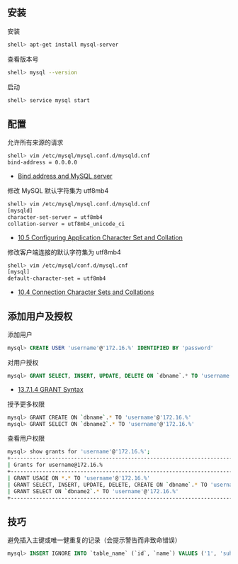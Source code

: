 ## 安装

安装

```sh
shell> apt-get install mysql-server
```

查看版本号

```sh
shell> mysql --version
```

启动

```sh
shell> service mysql start
```

## 配置

允许所有来源的请求

```sh
shell> vim /etc/mysql/mysql.conf.d/mysqld.cnf
bind-address = 0.0.0.0
```

- [Bind address and MySQL server](https://stackoverflow.com/questions/3552680/bind-address-and-mysql-server)

修改 MySQL 默认字符集为 utf8mb4

```sh
shell> vim /etc/mysql/mysql.conf.d/mysqld.cnf
[mysqld]
character-set-server = utf8mb4
collation-server = utf8mb4_unicode_ci
```

- [10.5 Configuring Application Character Set and Collation](https://dev.mysql.com/doc/refman/5.7/en/charset-applications.html)

修改客户端连接的默认字符集为 utf8mb4

```sh
shell> vim /etc/mysql/conf.d/mysql.cnf
[mysql]
default-character-set = utf8mb4
```

- [10.4 Connection Character Sets and Collations](https://dev.mysql.com/doc/refman/5.7/en/charset-connection.html)

## 添加用户及授权

添加用户

```sql
mysql> CREATE USER 'username'@'172.16.%' IDENTIFIED BY 'password'
```

对用户授权

```sql
mysql> GRANT SELECT, INSERT, UPDATE, DELETE ON `dbname`.* TO 'username'@'172.16.%'
```

- [13.7.1.4 GRANT Syntax](https://dev.mysql.com/doc/refman/5.7/en/grant.html)

授予更多权限

```sh
mysql> GRANT CREATE ON `dbname`.* TO 'username'@'172.16.%'
mysql> GRANT SELECT ON `dbname2`.* TO 'username'@'172.16.%'
```

查看用户权限

```sh
mysql> show grants for 'username'@'172.16.%';
+-------------------------------------------------------------------------------------+
| Grants for username@172.16.%                                                        |
+-------------------------------------------------------------------------------------+
| GRANT USAGE ON *.* TO 'username'@'172.16.%'                                         |
| GRANT SELECT, INSERT, UPDATE, DELETE, CREATE ON `dbname`.* TO 'username'@'172.16.%' |
| GRANT SELECT ON `dbname2`.* TO 'username'@'172.16.%'                                |
+-------------------------------------------------------------------------------------+
```

## 技巧

避免插入主键或唯一健重复的记录（会提示警告而非致命错误）

```sql
mysql> INSERT IGNORE INTO `table_name` (`id`, `name`) VALUES ('1', 'suhua');
```
